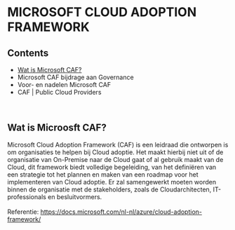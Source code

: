 # MICROSOFT CLOUD ADOPTION FRAMEWORK

## Contents
* [Wat is Microsoft CAF?](#microsoftcaf)
* Microsoft CAF bijdrage aan Governance
* Voor- en nadelen Microsoft CAF
* CAF | Public Cloud Providers
</br>

## <a id="microsoftcaf"></a>Wat is Microosft CAF?
Microsoft Cloud Adoption Framework (CAF) is een leidraad die ontworpen is om organisaties te helpen bij Cloud adoptie. Het maakt hierbij niet uit of de organisatie van On-Premise naar de Cloud gaat of al gebruik maakt van de Cloud, dit framework biedt volledige begeleiding, van het definiëren van een strategie tot het plannen en maken van een roadmap voor het implementeren van Cloud adoptie. Er zal samengewerkt moeten worden binnen de organisatie met de stakeholders, zoals de Cloudarchitecten, IT-professionals en besluitvormers.
</br></br>
Referentie: https://docs.microsoft.com/nl-nl/azure/cloud-adoption-framework/
